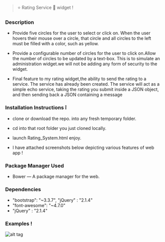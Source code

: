 > :star: Rating Service :star2: widget !

### Description 

* Provide five circles for the user to select or click on.
  When the user hovers their mouse over a circle, that circle and all circles to the left must be filled with a color, such     as yellow.
  
* Provide a configurable number of circles for the user to click on.Allow the number of circles to be updated by a text-box.
  This is to simulate an administration widget.we will not be adding any form of security to the widget.
  
* Final feature to my rating widget,the ability to send the rating to a service.
  The service has already been created. The service will act as a simple echo service,
  taking the rating you submit inside a JSON object, and then sending back a JSON containing a message


### Installation Instructions :grey_exclamation:

* clone or download the repo. into any fresh temporary folder.

* cd into that root folder you just cloned locally.

* launch Rating_System.html enjoy. 

* I have attached screenshots below depicting various features of web app !



### Package Manager Used 

* Bower — A package manager for the web.

### Dependencies

*  "bootstrap": "~3.3.7",  "jQuery" : "2.1.4"
*  "font-awesome": "~4.7.0" 
*  "jQuery" : "2.1.4"


### Examples !


![alt tag](https://github.com/divyanshu-rawat/JQuery-widget/blob/master/snapshot/rating_app.png)
